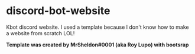 # discord-bot-website
Kbot discord website. I used a template because I don't know how to make a website from scratch LOL!

**Template was created by MrSheldon#0001 (aka Roy Lupo) with bootsrap**